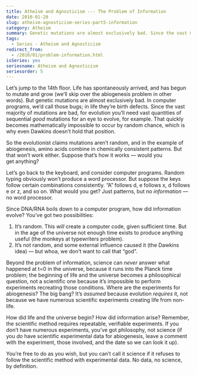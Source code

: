 ```yaml
---
title: Atheism and Agnosticism --- The Problem of Information
date: 2010-01-20
slug: atheism-agnosticism-series-part5-information
category: Atheism
summary: Genetic mutations are almost exclusively bad. Since the vast majority of mutations are bad, for evolution you’ll need vast quantities of sequential *good* mutations for an eye to evolve. Too bad the math doesn't work out.
tags: 
  - Series - Atheism and Agnosticism
redirect_from:
  - /2010/01/problem-information.html
isSeries: yes
seriesname: Atheism and Agnosticism
seriesorder: 5
---
```





Let’s jump to the 14th floor. Life has spontaneously arrived, and has
begun to mutate and grow (we’ll skip over the abiogenesis problem in
other words). But genetic mutations are almost exclusively bad. In
computer programs, we’d call those bugs; in life they’re birth defects.
Since the vast majority of mutations are bad, for evolution you’ll need
vast quantities of sequential *good* mutations for an eye to evolve, for
example. That quickly becomes mathematically impossible to occur by
random chance, which is why even Dawkins doesn’t hold that position.

So the evolutionist claims mutations aren’t random, and in the example
of abiogenesis, amino acids combine in chemically consistent patterns.
But that won’t work either. Suppose that’s how it works — would you
get anything?

Let’s go back to the keyboard, and consider computer programs. Random
typing obviously won’t produce a word processor. But suppose the keys
follow certain combinations consistently. “A” follows d, e follows x, d
follows e or z, and so on. What would you get? Just patterns, but no
*information* — no word processor.

Since DNA/RNA boils down to a computer program, how did information
evolve? You’ve got two possibilities:

1.  It’s random. This *will* create a computer code, given sufficient
    time. But in the age of the universe not enough time exists to
    produce anything useful (the monkeys at typewriters problem).
2.  It’s not random, and some external influence caused it (the Dawkins
    idea) — but whoa, we don’t want to call that “god”.

Beyond the problem of information, science can *never* answer what
happened at t=0 in the universe, because it runs into the Planck time
problem; the beginning of life and the universe becomes a philosophical
question, not a scientific one because it’s impossible to perform
experiments recreating those conditions. Where are the experiments for
abiogenesis? The big bang? It’s *assumed* because evolution *requires*
it, not because we have numerous scientific experiments creating life
from non-life.

How did life and the universe begin? How did information arise?
Remember, the scientific method requires repeatable, verifiable
experiments. If you don’t have numerous experiments, you’ve got
philosophy, not science (if you *do* have scientific experimental data
for abiogenesis, leave a comment with the experiment, those involved,
and the date so we can look it up).

You’re free to do as you wish, but you can’t call it science if it
refuses to follow the scientific method with experimental data. No data,
no science, by definition.

